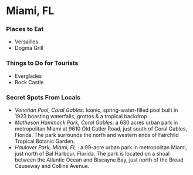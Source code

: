 # Miami, FL

### Places to Eat
- Versailles
- Dogma Grill

### Things to Do for Tourists
- Everglades
- Rock Castle

### Secret Spots From Locals
- *Venetian Pool, Coral Gables*: Iconic, spring-water-filled pool built in 1923 boasting waterfalls, grottos & a tropical backdrop
- *Matheson Hammock Park, Coral Gables*: a 630 acres urban park in metropolitan Miami at 9610 Old Cutler Road, just south of Coral Gables, Florida. The park surrounds the north and western ends of Fairchild Tropical Botanic Garden.
- *Haulover Park, Miami, FL* : a 99-acre urban park in metropolitan Miami, just north of Bal Harbour, Florida. The park is located on a shoal between the Atlantic Ocean and Biscayne Bay, just north of the Broad Causeway and Collins Avenue.
